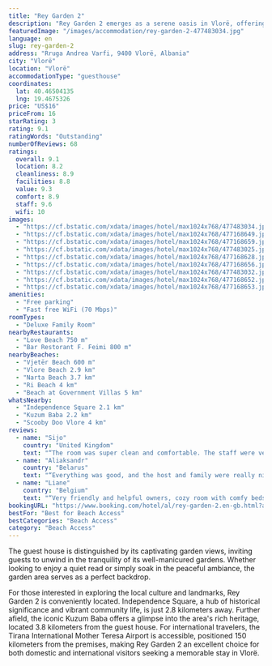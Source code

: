 ```yaml
---
title: "Rey Garden 2"
description: "Rey Garden 2 emerges as a serene oasis in Vlorë, offering guests the luxury of air-conditioned accommodations complete with a private balcony."
featuredImage: "/images/accommodation/rey-garden-2-477483034.jpg"
language: en
slug: rey-garden-2
address: "Rruga Andrea Varfi, 9400 Vlorë, Albania"
city: "Vlorë"
location: "Vlorë"
accommodationType: "guesthouse"
coordinates:
  lat: 40.46504135
  lng: 19.4675326
price: "US$16"
priceFrom: 16
starRating: 3
rating: 9.1
ratingWords: "Outstanding"
numberOfReviews: 68
ratings:
  overall: 9.1
  location: 8.2
  cleanliness: 8.9
  facilities: 8.8
  value: 9.3
  comfort: 8.9
  staff: 9.6
  wifi: 10
images:
  - "https://cf.bstatic.com/xdata/images/hotel/max1024x768/477483034.jpg?k=afe9ef1cc2edfdf71d65ca43019e938d167b0da5a6070406568fbc53384de311&o=&hp=1"
  - "https://cf.bstatic.com/xdata/images/hotel/max1024x768/477168649.jpg?k=a3fa1d1584ef5ed7a134e6f7f04ad2ce08cc3f7238cf26c2b15dd925b13b8ac5&o=&hp=1"
  - "https://cf.bstatic.com/xdata/images/hotel/max1024x768/477168659.jpg?k=4484dc7ff64b5ac9424f949ae6f638156a74416fe6b8df243038ff446ba4f7d4&o=&hp=1"
  - "https://cf.bstatic.com/xdata/images/hotel/max1024x768/477483025.jpg?k=79aefbc5abc9fe4d2e68d4854fc9d614f50776d4e4956b1e83a56c505eda1659&o=&hp=1"
  - "https://cf.bstatic.com/xdata/images/hotel/max1024x768/477168628.jpg?k=59ab6f1d18db1e26283e39e7c658e11eb6479d82acff903b3707ad91b8078e06&o=&hp=1"
  - "https://cf.bstatic.com/xdata/images/hotel/max1024x768/477168656.jpg?k=e44cab62bda3ed0e46765e641a9527876a55cbdadcec842905e8ec1839cb4a98&o=&hp=1"
  - "https://cf.bstatic.com/xdata/images/hotel/max1024x768/477483032.jpg?k=f36e468558351b46a77bd90bb9edd9d1b4cab0dd39b9468bb29c0b6141ab4e16&o=&hp=1"
  - "https://cf.bstatic.com/xdata/images/hotel/max1024x768/477168652.jpg?k=caf14a7bccdb6fa725ce600a562fd9c861e1c301bf1e2fe194daec55e977bf92&o=&hp=1"
  - "https://cf.bstatic.com/xdata/images/hotel/max1024x768/477168653.jpg?k=74232aec854d79781d1f4f14189a05d11c9564a41b9d01cb4c1a2d9259b7243c&o=&hp=1"
amenities:
  - "Free parking"
  - "Fast free WiFi (70 Mbps)"
roomTypes:
  - "Deluxe Family Room"
nearbyRestaurants:
  - "Love Beach 750 m"
  - "Bar Restorant F. Feimi 800 m"
nearbyBeaches:
  - "Vjetër Beach 600 m"
  - "Vlore Beach 2.9 km"
  - "Narta Beach 3.7 km"
  - "Ri Beach 4 km"
  - "Beach at Government Villas 5 km"
whatsNearby:
  - "Independence Square 2.1 km"
  - "Kuzum Baba 2.2 km"
  - "Scooby Doo Vlore 4 km"
reviews:
  - name: "Sijo"
    country: "United Kingdom"
    text: "“The room was super clean and comfortable. The staff were very helpful and so good. The place is little far from center but otherwise it was very good. Bathroom was very clean and kitchen facilities were so good”"
  - name: "Aliaksandr"
    country: "Belarus"
    text: "“Everything was good, and the host and family were really nice and helpful. The location is nice as the beach is not far, and the centre is walkable.”"
  - name: "Liane"
    country: "Belgium"
    text: "“Very friendly and helpful owners, cozy room with comfy beds. Best to have a car to reach the property, free parking.”"
bookingURL: "https://www.booking.com/hotel/al/rey-garden-2.en-gb.html?aid=8035640"
bestFor: "Best for Beach Access"
bestCategories: "Beach Access"
category: "Beach Access"
---
```


The guest house is distinguished by its captivating garden views, inviting guests to unwind in the tranquility of its well-manicured gardens. Whether looking to enjoy a quiet read or simply soak in the peaceful ambiance, the garden area serves as a perfect backdrop.

For those interested in exploring the local culture and landmarks, Rey Garden 2 is conveniently located. Independence Square, a hub of historical significance and vibrant community life, is just 2.8 kilometers away. Further afield, the iconic Kuzum Baba offers a glimpse into the area's rich heritage, located 3.8 kilometers from the guest house. For international travelers, the Tirana International Mother Teresa Airport is accessible, positioned 150 kilometers from the premises, making Rey Garden 2 an excellent choice for both domestic and international visitors seeking a memorable stay in Vlorë.